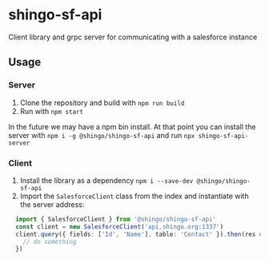 # shingo-sf-api

Client library and grpc server for communicating with a salesforce instance

## Usage
### Server
1. Clone the repository and build with `npm run build`
2. Run with `npm start`

In the future we may have a npm bin install. At that point you can install the server with
`npm i -g @shingo/shingo-sf-api` and run `npx shingo-sf-api-server`
### Client
1. Install the library as a dependency `npm i --save-dev @shingo/shingo-sf-api`
2. Import the `SalesforceClient` class from the index and instantiate with the server address:
```ts
  import { SalesforceClient } from '@shingo/shingo-sf-api'
  const client = new SalesforceClient('api.shingo.org:1337')
  client.query({ fields: ['Id', 'Name'], table: 'Contact' }).then(res => {
    // do something
  })
```

